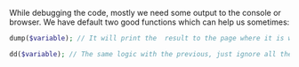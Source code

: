 While debugging the code, mostly we need some output to the console or browser. We have default two good functions which can help us sometimes:
```php
dump($variable); // It will print the  result to the page where it is written.

dd($variable); // The same logic with the previous, just ignore all the page.
```
